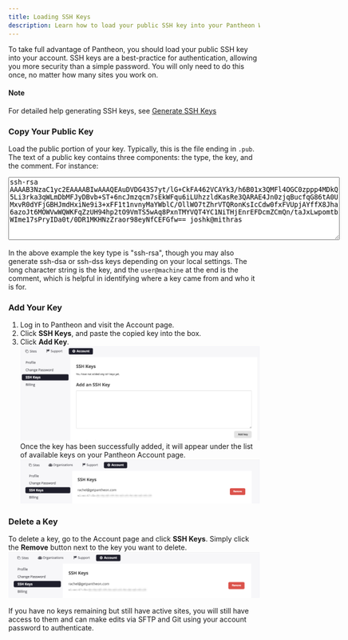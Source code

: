 ```yaml
---
title: Loading SSH Keys
description: Learn how to load your public SSH key into your Pantheon Website Management Platform account.
---
```

To take full advantage of Pantheon, you should load your public SSH key into your account. SSH keys are a best-practice for authentication, allowing you more security than a simple password. You will only need to do this once, no matter how many sites you work on.

<div class="alert alert-info" role="alert">
<h4>Note</h4>
For detailed help generating SSH keys, see <a href="/docs/generating-ssh-keys">Generate SSH Keys</a></div>


### Copy Your Public Key
Load the public portion of your key. Typically, this is the file ending in `.pub`. The text of a public key contains three components: the type, the key, and the comment. For instance:

<textarea cols="80" readonly rows='8"' style="font-family: monospace">ssh-rsa AAAAB3NzaC1yc2EAAAABIwAAAQEAuDVDG43S7yt/lG+CkFA462VCAYk3/h6B01x3QMFl4OGC0zppp4MDkQ5Li3rka3qWLmDbMFJyDBvb+ST+6ncJmzqcm7sEkWFqu6iLUhzzldKasRe3QARAE4Jn0zjqBucfqG86tA0UMxvR0dYFjGBHJmdHxiNe9i3+xFF1t1nvnyMaYWblC/OllWO7tZhrVTQRonKsIcCdw0fxFVUpjAYffX8Jha6azoJt6MOWVwWQWKFqZzUH94hp2tO9VmTS5wAq8PxnTMYVQT4YC1NiTHjEnrEFDcmZCmQn/taJxLwpomtbWIme17sPryIDa0t/0DR1MKHNzZraor98eyNfCEFGfw== joshk@mithras</textarea>

In the above example the key type is "ssh-rsa", though you may also generate ssh-dsa or ssh-dss keys depending on your local settings. The long character string is the key, and the `user@machine` at the end is the comment, which is helpful in identifying where a key came from and who it is for.

### Add Your Key

1. Log in to Pantheon and visit the Account page.
2. Click **SSH Keys**, and paste the copied key into the box.
3. Click **Add Key**.
![Adding SSH Keys](/source/assets/images/add-ssh-key-dashboard.png)
Once the key has been successfully added, it will appear under the list of available keys on your Pantheon Account page.
![Show SSH Keys](/source/assets/images/remove-ssh-key.png)

### Delete a Key
To delete a key, go to the Account page and click **SSH Keys**. Simply click the **Remove** button next to the key you want to delete.
![Delete SSH Key](/source/assets/images/remove-ssh-key.png)

If you have no keys remaining but still have active sites, you will still have access to them and can make edits via SFTP and Git using your account password to authenticate.
